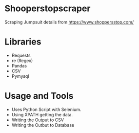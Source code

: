 # Shooperstopscraper
Scraping Jumpsuit details from https://www.shoppersstop.com/

# Libraries 
- Requests
- re (Regex)
- Pandas
- CSV
- Pymysql

# Usage  and Tools
- Uses Python Script with Selenium.
- Using XPATH getting the data.
- Writing the Output to CSV 
- Writing the Outbut to Database
